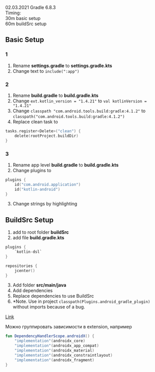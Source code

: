 
02.03.2021 Gradle 6.8.3    
Timing:    
30m basic setup    
60m buildSrc setup   

## Basic Setup
### 1
1. Rename **settings.gradle** to **settings.gradle.kts**
2. Change text to `include(":app")`

### 2
1. Rename **build.gradle** to **build.gradle.kts**
2. Change `ext.kotlin_version = "1.4.21"` to `val kotlinVersion = "1.4.21"`
3. Change `classpath "com.android.tools.build:gradle:4.1.2"` to  `classpath("com.android.tools.build:gradle:4.1.2")`
4. Replace clean task to
```kotlin
tasks.register<Delete>("clean") {
    delete(rootProject.buildDir)
}
```

### 3
1. Rename app level **build.gradle** to **build.gradle.kts**
2. Change plugins to
```kotlin
plugins {
    id("com.android.application")
    id("kotlin-android")
}
```
3. Change strings by highlighting

## BuildSrc Setup
1. add to root folder **buildSrc**
2. add file **build.gradle.kts**

```kotlin
plugins {
    `kotlin-dsl`
}

repositories {
    jcenter()
}
```

3. Add folder **src/main/java**
4. Add dependencies
5. Replace dependencies to use BuildSrc
6. *Note. Use in project  `classpath(Plugins.android_gradle_plugin)` without imports because of a bug.

[Link](https://proandroiddev.com/gradle-groovy-to-kotlin-dsl-in-15-minutes-d3129aff227e "Link")


Можно группировать зависимости в extension, например

```kotlin
fun DependencyHandlerScope.androidX() {
    "implementation"(androidx_core)
    "implementation"(androidx_app_compat)
    "implementation"(androidx_material)
    "implementation"(androidx_constraintlayout)
    "implementation"(androidx_fragment)
}
```